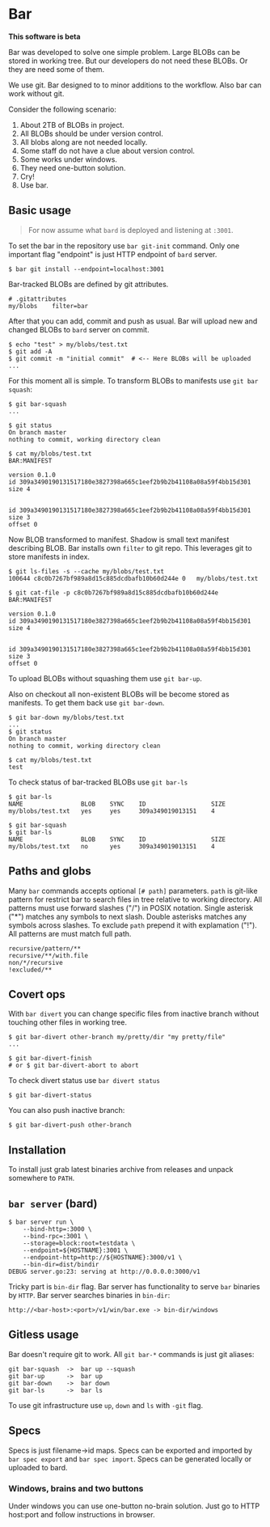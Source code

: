 # Bar

**This software is beta**

Bar was developed to solve one simple problem. Large BLOBs can be stored in 
working tree. But our developers do not need these BLOBs. Or they are need 
some of them.

We use git. Bar designed to to minor additions to the workflow. Also bar can 
work without git.

Consider the following scenario:

1. About 2TB of BLOBs in project.
2. All BLOBs should be under version control.
3. All blobs along are not needed locally.
4. Some staff do not have a clue about version control.
5. Some works under windows.
6. They need one-button solution.
7. Cry!
8. Use bar.

## Basic usage

> For now assume what `bard` is deployed and listening at `:3001`.

To set the bar in the repository use `bar git-init` command. Only one 
important flag "endpoint" is just HTTP endpoint of `bard` server. 
    
    $ bar git install --endpoint=localhost:3001
    
Bar-tracked BLOBs are defined by git attributes.

    # .gitattributes
    my/blobs    filter=bar
    
After that you can add, commit and push as usual. Bar will upload new and 
changed BLOBs to `bard` server on commit.
 
    $ echo "test" > my/blobs/test.txt
    $ git add -A
    $ git commit -m "initial commit"  # <-- Here BLOBs will be uploaded
    ...

For this moment all is simple. To transform BLOBs to manifests 
use `git bar squash`:

    $ git bar-squash
    ...
    
    $ git status 
    On branch master
    nothing to commit, working directory clean
    
    $ cat my/blobs/test.txt
    BAR:MANIFEST
    
    version 0.1.0
    id 309a3490190131517180e3827398a665c1eef2b9b2b41108a08a59f4bb15d301
    size 4
    
    
    id 309a3490190131517180e3827398a665c1eef2b9b2b41108a08a59f4bb15d301
    size 3
    offset 0
    
Now BLOB transformed to manifest. Shadow is small text manifest describing BLOB. 
Bar installs own `filter` to git repo. This leverages git to store 
manifests in index.

    $ git ls-files -s --cache my/blobs/test.txt
    100644 c8c0b7267bf989a8d15c885dcdbafb10b60d244e 0	my/blobs/test.txt
    
    $ git cat-file -p c8c0b7267bf989a8d15c885dcdbafb10b60d244e
    BAR:MANIFEST
        
    version 0.1.0
    id 309a3490190131517180e3827398a665c1eef2b9b2b41108a08a59f4bb15d301
    size 4
    
    
    id 309a3490190131517180e3827398a665c1eef2b9b2b41108a08a59f4bb15d301
    size 3
    offset 0
    
To upload BLOBs without squashing them use `git bar-up`.
    
Also on checkout all non-existent BLOBs will be become stored as manifests. To 
get them back use `git bar-down`.

    $ git bar-down my/blobs/test.txt
    ... 
    $ git status
    On branch master
    nothing to commit, working directory clean
        
    $ cat my/blobs/test.txt
    test

To check status of bar-tracked BLOBs use `git bar-ls`
 
    $ git bar-ls
    NAME                BLOB    SYNC    ID                  SIZE
    my/blobs/test.txt   yes     yes     309a349019013151    4
    
    $ git bar-squash
    $ git bar-ls
    NAME                BLOB    SYNC    ID                  SIZE
    my/blobs/test.txt   no      yes     309a349019013151    4

## Paths and globs

Many `bar` commands accepts optional `[# path]` parameters. `path` is git-like 
pattern for restrict bar to search files in tree relative to working directory. 
All patterns must use forward slashes ("/") in POSIX notation. Single 
asterisk ("*") matches any symbols to next slash. Double asterisks matches any 
symbols across slashes. To exclude `path` prepend it with explamation ("!"). 
All patterns are must match full path.
    
    recursive/pattern/**
    recursive/**/with.file
    non/*/recursive
    !excluded/**

## Covert ops

With `bar divert` you can change specific files from inactive branch without 
touching other files in working tree.

    $ git bar-divert other-branch my/pretty/dir "my pretty/file"
    ...
    
    $ git bar-divert-finish
    # or $ git bar-divert-abort to abort
    
To check divert status use `bar divert status`

    $ git bar-divert-status
    
You can also push inactive branch:

    $ git bar-divert-push other-branch
   
## Installation

To install just grab latest binaries archive from releases and unpack 
somewhere to `PATH`.

## `bar server` (bard)

    $ bar server run \
        --bind-http=:3000 \
        --bind-rpc=:3001 \
        --storage=block:root=testdata \
        --endpoint=${HOSTNAME}:3001 \
        --endpoint-http=http://${HOSTNAME}:3000/v1 \
        --bin-dir=dist/bindir
    DEBUG server.go:23: serving at http://0.0.0.0:3000/v1

Tricky part is `bin-dir` flag. Bar server has functionality to serve `bar` 
binaries by `HTTP`. Bar server searches binaries in `bin-dir`:

    http://<bar-host>:<port>/v1/win/bar.exe -> bin-dir/windows

## Gitless usage

Bar doesn't require git to work. All `git bar-*` commands is just git aliases:

    git bar-squash  ->  bar up --squash
    git bar-up      ->  bar up
    git bar-down    ->  bar down
    git bar-ls      ->  bar ls
    
To use git infrastructure use `up`, `down` and `ls` with `-git` flag.

## Specs

Specs is just filename->id maps. Specs can be exported and imported by 
`bar spec export` and `bar spec import`. Specs can be generated locally 
or uploaded to bard.

### Windows, brains and two buttons 

Under windows you can use one-button no-brain solution. Just go to HTTP 
host:port and follow instructions in browser.


